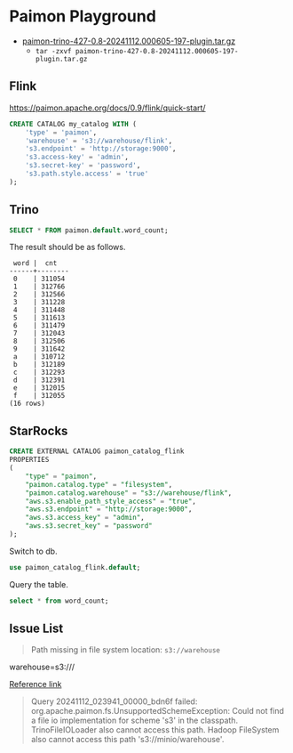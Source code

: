 # Paimon Playground

- [paimon-trino-427-0.8-20241112.000605-197-plugin.tar.gz](https://repository.apache.org/content/groups/snapshots/org/apache/paimon/paimon-trino-427/0.8-SNAPSHOT/paimon-trino-427-0.8-20241112.000605-197-plugin.tar.gz)
    - `tar -zxvf paimon-trino-427-0.8-20241112.000605-197-plugin.tar.gz`

## Flink

https://paimon.apache.org/docs/0.9/flink/quick-start/

```sql
CREATE CATALOG my_catalog WITH (
    'type' = 'paimon',
    'warehouse' = 's3://warehouse/flink',
    's3.endpoint' = 'http://storage:9000',
    's3.access-key' = 'admin',
    's3.secret-key' = 'password',
    's3.path.style.access' = 'true'
);
```

## Trino

```sql
SELECT * FROM paimon.default.word_count;
```

The result should be as follows.

```
 word |  cnt
------+--------
 0    | 311054
 1    | 312766
 2    | 312566
 3    | 311228
 4    | 311448
 5    | 311613
 6    | 311479
 7    | 312043
 8    | 312506
 9    | 311642
 a    | 310712
 b    | 312189
 c    | 312293
 d    | 312391
 e    | 312015
 f    | 312055
(16 rows)
```

## StarRocks

```sql
CREATE EXTERNAL CATALOG paimon_catalog_flink
PROPERTIES
(
    "type" = "paimon",
    "paimon.catalog.type" = "filesystem",
    "paimon.catalog.warehouse" = "s3://warehouse/flink",
    "aws.s3.enable_path_style_access" = "true",
    "aws.s3.endpoint" = "http://storage:9000",
    "aws.s3.access_key" = "admin",
    "aws.s3.secret_key" = "password"
);
```

Switch to db.

```sql
use paimon_catalog_flink.default;
```

Query the table.

```sql
select * from word_count;
```


## Issue List

> Path missing in file system location: `s3://warehouse`

warehouse=s3://<namespace>/<warehouse dir>

[Reference link](https://github.com/apache/paimon-trino/issues/26#issuecomment-2187113570)



> Query 20241112_023941_00000_bdn6f failed: org.apache.paimon.fs.UnsupportedSchemeException: Could not find a file io implementation for scheme 's3' in the classpath. TrinoFileIOLoader also cannot access this path.  Hadoop FileSystem also cannot access this path 's3://minio/warehouse'.
